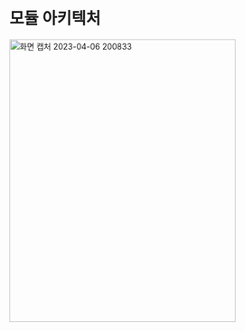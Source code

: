 <!-- ## Hi there 👋 -->

<!--

**Here are some ideas to get you started:**

🙋‍♀️ A short introduction - what is your organization all about?
🌈 Contribution guidelines - how can the community get involved?
👩‍💻 Useful resources - where can the community find your docs? Is there anything else the community should know?
🍿 Fun facts - what does your team eat for breakfast?
🧙 Remember, you can do mighty things with the power of [Markdown](https://docs.github.com/github/writing-on-github/getting-started-with-writing-and-formatting-on-github/basic-writing-and-formatting-syntax)
-->

# 모듈 아키텍처
<img width="400" alt="화면 캡처 2023-04-06 200833" width="300px" height="500px" src="https://user-images.githubusercontent.com/93020734/230360412-5b067bbb-31cf-4229-a792-0abfee9253df.png">
